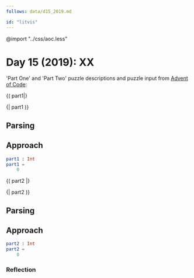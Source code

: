 ```yaml
---
follows: data/d15_2019.md

id: "litvis"
---
```


@import "../css/aoc.less"

# Day 15 (2019): XX

'Part One' and 'Part Two' puzzle descriptions and puzzle input from [Advent of Code](https://adventofcode.com/2019/day/15):

{( part1|}

{| part1 )}

## Parsing

## Approach

```elm {l r}
part1 : Int
part1 =
    0
```

{( part2 |}

{| part2 )}

## Parsing

## Approach

```elm {l r}
part2 : Int
part2 =
    0
```

### Reflection
